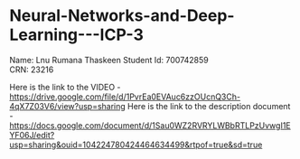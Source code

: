 # Neural-Networks-and-Deep-Learning---ICP-3

Name: Lnu Rumana Thaskeen
Student Id: 700742859                                                                
CRN: 23216                                                                                                           

Here is the link to the VIDEO - https://drive.google.com/file/d/1PvrEa0EVAuc6zzOUcnQ3Ch-4qX7Z03V6/view?usp=sharing
Here is the link to the description document - https://docs.google.com/document/d/1Sau0WZ2RVRYLWBbRTLPzUvwgI1EYF06J/edit?usp=sharing&ouid=104224780424464634499&rtpof=true&sd=true
